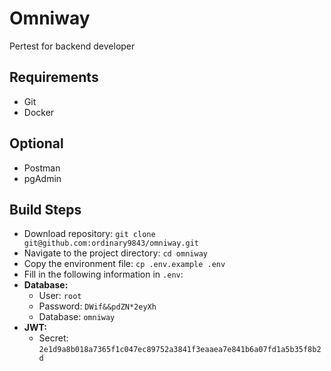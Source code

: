 # Omniway
Pertest for backend developer

## Requirements
- Git
- Docker

## Optional
- Postman
- pgAdmin

## Build Steps
- Download repository: `git clone git@github.com:ordinary9843/omniway.git`
- Navigate to the project directory: `cd omniway`
- Copy the environment file: `cp .env.example .env`
- Fill in the following information in `.env`:
- **Database:**
  - User: `root`
  - Password: `DWif&&pdZN*2eyXh`
  - Database: `omniway`
- **JWT:**
  - Secret: `2e1d9a8b018a7365f1c047ec89752a3841f3eaaea7e841b6a07fd1a5b35f8b2d`
